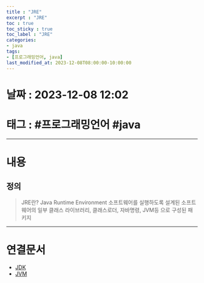 ```yaml
---
title : "JRE"
excerpt : "JRE"
toc : true
toc_sticky : true
toc_label : "JRE"
categories:
- java
tags:
- [프로그래밍언어, java]
last_modified_at: 2023-12-08T08:00:00-10:00:00
---
```


# 날짜 : 2023-12-08 12:02

# 태그 : #프로그래밍언어 #java 
---

# 내용

## 정의
> JRE란?
> Java Runtime Environment
>소프트웨어를 실행하도록 설계된 소프트웨어의 일부
>클래스 라이브러리, 클래스로더, 자바명령, JVM등 으로 구성된 패키지

---

# 연결문서
- [JDK](../../java/java-JDK)
- [JVM](../../java/java-JVM)
